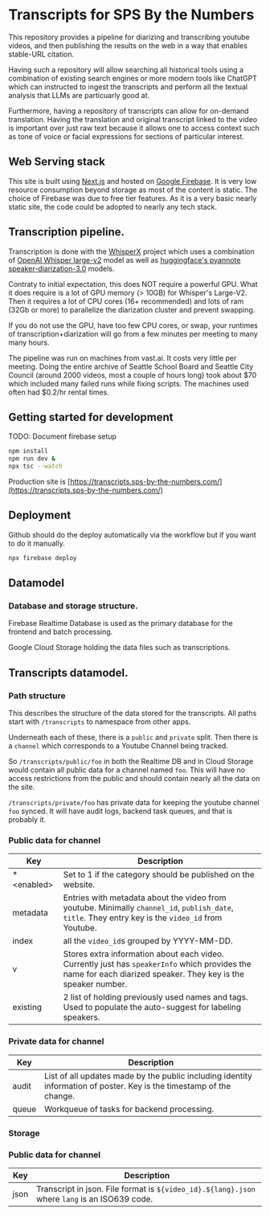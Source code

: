 # Transcripts for SPS By the Numbers
This repository provides a pipeline for diarizing and transcribing youtube
videos, and then publishing the results on the web in a way that enables
stable-URL citation.

Having such a repository will allow searching all historical tools using
a combination of existing search engines or more modern tools like ChatGPT
which can instructed to ingest the transcripts and perform all the textual
analysis that LLMs are particuarly good at.

Furthermore, having a repository of transcripts can allow for on-demand
translation. Having the translation and original transcript linked to the
video is important over just raw text because it allows one to access
context such as tone of voice or facial expressions for sections of
particular interest.

## Web Serving stack
This site is built using [Next.js](https://nextjs.org/) and hosted on
[Google Firebase](https://console.firebase.google.com). It is
very low resource consumption beyond storage as most of the content
is static. The choice of Firebase was due to free tier features. As
it is a very basic nearly static site, the code could be adopted to
nearly any tech stack.

## Transcription pipeline.
Transcription is done with the [WhisperX](https://github.com/m-bain/whisperX)
project which uses a combination of [OpenAI Whisper large-v2](https://github.com/openai/whisper) model
as well as [huggingface's pyannote speaker-diarization-3.0](https://huggingface.co/pyannote/speaker-diarization-3.0)
models.

Contraty to initial expectation, this does NOT require a powerful GPU. What it does
require is a lot of GPU memory (> 10GB) for Whisper's Large-V2. Then it requires
a lot of CPU cores (16+ recommended) and lots of ram (32Gb or more) to parallelize
the diarization cluster and prevent swapping.

If you do not use the GPU, have too few CPU cores, or swap, your runtimes of
transcription+diarization will go from a few minutes per meeting to many many hours.

The pipeline was run on machines from vast.ai. It costs very little per meeting.
Doing the entire archive of Seattle School Board and Seattle City Council
(around 2000 videos, most a couple of hours long) took about $70 which included
many failed runs while fixing scripts. The machines used often had $0.2/hr rental
times.

## Getting started for development

TODO: Document firebase setup

```bash
npm install
npm run dev &
npx tsc --watch
```

Production site is [https://transcripts.sps-by-the-numbers.com/](https://transcripts.sps-by-the-numbers.com/)

## Deployment

Github should do the deploy automatically via the workflow but if you want to do it manually.

```bash
npx firebase deploy
```

## Datamodel

### Database and storage structure.
Firebase Realtime Database is used as the primary database for the frontend
and batch processing.

Google Cloud Storage holding the data files such as transcriptions.

## Transcripts datamodel.
### Path structure
This describes the structure of the data stored for the transcripts. All
paths start with `/transcripts` to namespace from other apps.

Underneath each of these, there is a `public` and `private` split. Then
there is a `channel` which corresponds to a Youtube Channel being tracked.

So `/transcripts/public/foo` in both the Realtime DB and in Cloud Storage
would contain all public data for a channel named `foo`.  This will have
no access restrictions from the public and should contain nearly all the
data on the site.

`/transcripts/private/foo` has private data for keeping the youtube channel
`foo` synced.  It will have audit logs, backend task queues, and that is
probably it.

### Public data for channel
| Key | Description |
| --- | --- |
|* &lt;enabled&gt; | Set to 1 if the category should be published on the website. |
| metadata | Entries with metadata about the video from youtube. Minimally `channel_id`, `publish_date`, `title`. They entry key is the `video_id` from Youtube. |
| index | all the `video_id`s grouped by YYYY-MM-DD. |
| v | Stores extra information about each video. Currently just has `speakerInfo` which provides the name for each diarized speaker. They key is the speaker number. |
| existing | 2 list of holding previously used names and tags. Used to populate the auto-suggest for labeling speakers. |

### Private data for channel
| Key | Description |
| --- | --- |
| audit | List of all updates made by the public including identity information of poster. Key is the timestamp of the change. |
| queue | Workqueue of tasks for backend processing. |

### Storage
### Public data for channel
| Key | Description |
| --- | --- |
| json | Transcript in json. File format is `${video_id}.${lang}.json` where `lang` is an ISO639 code. |`
